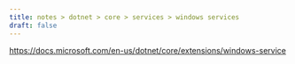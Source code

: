 ```yaml
---
title: notes > dotnet > core > services > windows services
draft: false
---
```

<https://docs.microsoft.com/en-us/dotnet/core/extensions/windows-service>
